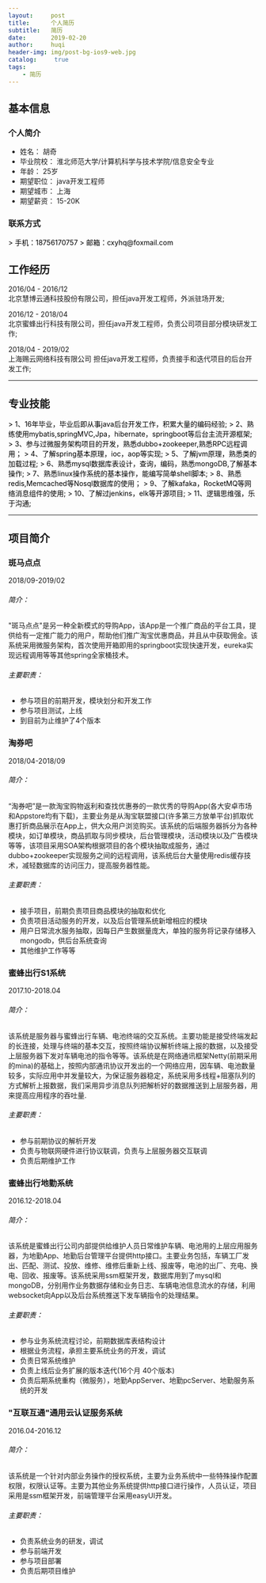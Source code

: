 ```yaml
---
layout:     post
title:      个人简历
subtitle:   简历
date:       2019-02-20
author:     huqi
header-img: img/post-bg-ios9-web.jpg
catalog: 	 true
tags:
    - 简历
---
```


## 基本信息

### 个人简介
- 姓名： 胡奇
- 毕业院校： 淮北师范大学/计算机科学与技术学院/信息安全专业
- 年龄： 25岁
- 期望职位： java开发工程师
- 期望城市： 上海
- 期望薪资： 15-20K

### 联系方式
<font color=black>
> 手机：18756170757   
> 邮箱：cxyhq@foxmail.com
</font>

## 工作经历
2016/04 - 2016/12  
北京慧博云通科技股份有限公司，担任java开发工程师，外派驻场开发;

2016/12 - 2018/04  
北京蜜蜂出行科技有限公司，担任java开发工程师，负责公司项目部分模块研发工作;

2018/04 - 2019/02    
上海赐云网络科技有限公司 担任java开发工程师，负责接手和迭代项目的后台开发工作;

---

## 专业技能
<font color=black>
> 1、16年毕业，毕业后即从事java后台开发工作，积累大量的编码经验;  
> 2、熟练使用mybatis,springMVC,Jpa，hibernate，springboot等后台主流开源框架;  
> 3、参与过微服务架构项目的开发，熟悉dubbo+zookeeper,熟悉RPC远程调用；  
> 4、了解spring基本原理，ioc，aop等实现;  
> 5、了解jvm原理，熟悉类的加载过程;  
> 6、熟悉mysql数据库表设计，查询，编码，熟悉mongoDB,了解基本操作;  
> 7、熟悉linux操作系统的基本操作，能编写简单shell脚本;  
> 8、熟悉redis,Memcached等Nosql数据库的使用；  
> 9、了解kafaka，RocketMQ等网络消息组件的使用;  
> 10、了解过jenkins，elk等开源项目;  
> 11、逻辑思维强，乐于沟通;  
</font>

---

## 项目简介

###  斑马点点

2018/09-2019/02
###### <font color=black>简介：</font>
"斑马点点"是另一种全新模式的导购App，该App是一个推广商品的平台工具，提供给有一定推广能力的用户，帮助他们推广淘宝优惠商品，并且从中获取佣金。该系统采用微服务架构，首次使用开箱即用的springboot实现快速开发，eureka实现远程调用等等其他spring全家桶技术。
###### <font color=black>主要职责：</font>
- 参与项目的前期开发，模块划分和开发工作
- 参与项目测试，上线
- 到目前为止维护了4个版本

### 淘券吧

2018/04-2018/09

###### <font color=black>简介：</font>
“淘券吧”是一款淘宝购物返利和查找优惠券的一款优秀的导购App(各大安卓市场和Appstore均有下载)，主要业务是从淘宝联盟接口(许多第三方放单平台)抓取优惠打折商品展示在App上，供大众用户浏览购买。该系统的后端服务器拆分为各种模块，如订单模块，商品抓取与同步模块，后台管理模块，活动模块以及广告模块等等，该项目采用SOA架构根据项目的各个模块抽取成服务，通过dubbo+zookeeper实现服务之间的远程调用，该系统后台大量使用redis缓存技术，减轻数据库的访问压力，提高服务器性能。
###### <font color=black>主要职责：</font>
- 接手项目，前期负责项目商品模块的抽取和优化 
- 负责项目活动服务的开发，以及后台管理系统新增相应的模块
- 用户日常流水服务抽取，因每日产生数据量庞大，单独的服务将记录存储移入mongodb，供后台系统查询
- 其他维护工作等等

###  蜜蜂出行S1系统 

2017.10-2018.04

###### <font color=black>简介：</font>
该系统是服务器与蜜蜂出行车辆、电池终端的交互系统。主要功能是接受终端发起的长连接，处理与终端的基本交互，按照终端协议解析终端上报的数据，以及接受上层服务器下发对车辆电池的指令等等。该系统是在网络通讯框架Netty(前期采用的mina)的基础上，按照内部通讯协议开发出的一个网络应用，因车辆、电池数量较多，实际应用中并发量较大，为保证服务器稳定，系统采用多线程+阻塞队列的方式解析上报数据，我们采用异步消息队列把解析好的数据推送到上层服务器，用来提高应用程序的吞吐量.

###### <font color=black>主要职责：</font>
- 参与前期协议的解析开发
- 负责与物联网硬件进行协议联调，负责与上层服务器交互联调
- 负责后期维护工作


### 蜜蜂出行地勤系统

2016.12-2018.04

###### <font color=black>简介：</font>
该系统是蜜蜂出行公司内部提供给维护人员日常维护车辆、电池用的上层应用服务器，为地勤App、地勤后台管理平台提供http接口。主要业务包括，车辆工厂发出、匹配、测试、投放、维修、维修后重新上线、报废等，电池的出厂、充电、换电、回收、报废等。该系统采用ssm框架开发，数据库用到了mysql和mongoDB，分别用作业务数据存储和业务日志、车辆电池信息流水的存储，利用websocket向App以及后台系统推送下发车辆指令的处理结果。

######  <font color=black>主要职责：</font>
- 参与业务系统流程讨论，前期数据库表结构设计
- 根据业务流程，承担主要系统业务的开发，调试
- 负责日常系统维护
- 负责上线后业务扩展的版本迭代(16个月 40个版本)
- 负责后期系统重构（微服务），地勤AppServer、地勤pcServer、地勤服务系统的开发

### "互联互通"通用云认证服务系统
2016.04-2016.12

###### <font color=black>简介：</font>

该系统是一个针对内部业务操作的授权系统，主要为业务系统中一些特殊操作配置权限，权限认证等。主要为其他业务系统提供http接口进行操作，人员认证，项目采用是ssm框架开发，前端管理平台采用easyUI开发。
######  <font color=black>主要职责：</font>
- 负责系统业务的研发，调试
- 参与前端开发
- 参与项目部署
- 负责后期项目维护





